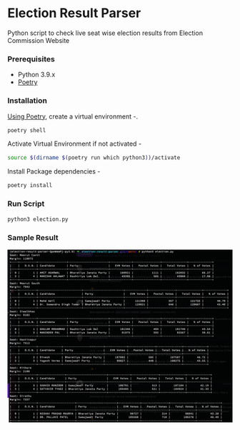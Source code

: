 # Election Result Parser
Python script to check live seat wise election results from Election Commission Website


### Prerequisites

* Python 3.9.x
* [Poetry](https://python-poetry.org/docs/)

### Installation

[Using Poetry](https://python-poetry.org/docs/basic-usage/),
create a virtual environment -.
```bash
poetry shell
```

Activate Virtual Environment if not activated -
```bash
source $(dirname $(poetry run which python3))/activate
```

Install Package dependencies -
```bash
poetry install
```

### Run Script
```bash
python3 election.py
```

### Sample Result
![Screenshot](screenshot.png)
